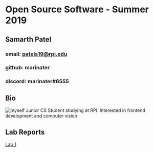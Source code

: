 # Open Source Software - Summer 2019
## Samarth Patel
### email: patels19@rpi.edu
### github: marinater
### discord: marinater#6555

## Bio
![myself](images/pfp.jpg)
Junior CS Student studying at RPI. Interested in frontend development and computer vision

## Lab Reports
[Lab 1](labs/lab-01/report.md)
